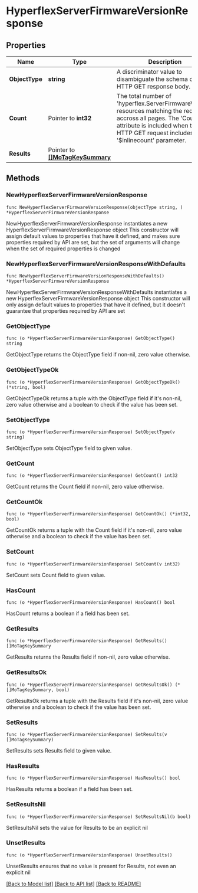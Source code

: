 # HyperflexServerFirmwareVersionResponse

## Properties

Name | Type | Description | Notes
------------ | ------------- | ------------- | -------------
**ObjectType** | **string** | A discriminator value to disambiguate the schema of a HTTP GET response body. | 
**Count** | Pointer to **int32** | The total number of &#39;hyperflex.ServerFirmwareVersion&#39; resources matching the request, accross all pages. The &#39;Count&#39; attribute is included when the HTTP GET request includes the &#39;$inlinecount&#39; parameter. | [optional] 
**Results** | Pointer to [**[]MoTagKeySummary**](mo.TagKeySummary.md) |  | [optional] 

## Methods

### NewHyperflexServerFirmwareVersionResponse

`func NewHyperflexServerFirmwareVersionResponse(objectType string, ) *HyperflexServerFirmwareVersionResponse`

NewHyperflexServerFirmwareVersionResponse instantiates a new HyperflexServerFirmwareVersionResponse object
This constructor will assign default values to properties that have it defined,
and makes sure properties required by API are set, but the set of arguments
will change when the set of required properties is changed

### NewHyperflexServerFirmwareVersionResponseWithDefaults

`func NewHyperflexServerFirmwareVersionResponseWithDefaults() *HyperflexServerFirmwareVersionResponse`

NewHyperflexServerFirmwareVersionResponseWithDefaults instantiates a new HyperflexServerFirmwareVersionResponse object
This constructor will only assign default values to properties that have it defined,
but it doesn't guarantee that properties required by API are set

### GetObjectType

`func (o *HyperflexServerFirmwareVersionResponse) GetObjectType() string`

GetObjectType returns the ObjectType field if non-nil, zero value otherwise.

### GetObjectTypeOk

`func (o *HyperflexServerFirmwareVersionResponse) GetObjectTypeOk() (*string, bool)`

GetObjectTypeOk returns a tuple with the ObjectType field if it's non-nil, zero value otherwise
and a boolean to check if the value has been set.

### SetObjectType

`func (o *HyperflexServerFirmwareVersionResponse) SetObjectType(v string)`

SetObjectType sets ObjectType field to given value.


### GetCount

`func (o *HyperflexServerFirmwareVersionResponse) GetCount() int32`

GetCount returns the Count field if non-nil, zero value otherwise.

### GetCountOk

`func (o *HyperflexServerFirmwareVersionResponse) GetCountOk() (*int32, bool)`

GetCountOk returns a tuple with the Count field if it's non-nil, zero value otherwise
and a boolean to check if the value has been set.

### SetCount

`func (o *HyperflexServerFirmwareVersionResponse) SetCount(v int32)`

SetCount sets Count field to given value.

### HasCount

`func (o *HyperflexServerFirmwareVersionResponse) HasCount() bool`

HasCount returns a boolean if a field has been set.

### GetResults

`func (o *HyperflexServerFirmwareVersionResponse) GetResults() []MoTagKeySummary`

GetResults returns the Results field if non-nil, zero value otherwise.

### GetResultsOk

`func (o *HyperflexServerFirmwareVersionResponse) GetResultsOk() (*[]MoTagKeySummary, bool)`

GetResultsOk returns a tuple with the Results field if it's non-nil, zero value otherwise
and a boolean to check if the value has been set.

### SetResults

`func (o *HyperflexServerFirmwareVersionResponse) SetResults(v []MoTagKeySummary)`

SetResults sets Results field to given value.

### HasResults

`func (o *HyperflexServerFirmwareVersionResponse) HasResults() bool`

HasResults returns a boolean if a field has been set.

### SetResultsNil

`func (o *HyperflexServerFirmwareVersionResponse) SetResultsNil(b bool)`

 SetResultsNil sets the value for Results to be an explicit nil

### UnsetResults
`func (o *HyperflexServerFirmwareVersionResponse) UnsetResults()`

UnsetResults ensures that no value is present for Results, not even an explicit nil

[[Back to Model list]](../README.md#documentation-for-models) [[Back to API list]](../README.md#documentation-for-api-endpoints) [[Back to README]](../README.md)


